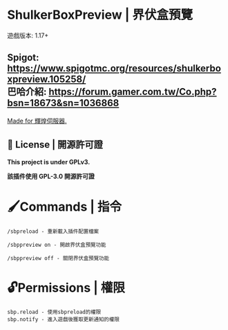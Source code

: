 # ShulkerBoxPreview | 界伏盒預覽
遊戲版本: 1.17+

Spigot: https://www.spigotmc.org/resources/shulkerboxpreview.105258/<br>
巴哈介紹: https://forum.gamer.com.tw/Co.php?bsn=18673&sn=1036868
---

[Made for 輝煌伺服器.](https://discord.gg/5MHGpAFGEN "The Copyright of the entire source codes is owned by YT_iceice according to Article 10 the Copyright Law of the Republic of China.")

## 📃 License | 開源許可證

**This project is under GPLv3.**

**該插件使用 GPL-3.0 開源許可證**

# 🖌Commands | 指令
```
/sbpreload - 重新載入插件配置檔案 

/sbppreview on - 開啟界伏盒預覽功能

/sbppreview off - 關閉界伏盒預覽功能
```

# 🔓Permissions | 權限
```
sbp.reload - 使用sbpreload的權限
sbp.notify - 進入遊戲後獲取更新通知的權限
```